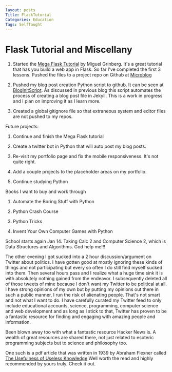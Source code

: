 ```yaml
---
layout: posts 
Title: FlaskTutorial
Categories: Education
Tags: SelfTaught
---
```


# Flask Tutorial and Miscellany

1. Started the [Mega Flask Tutorial](https://blog.miguelgrinberg.com/post/the-flask-mega-tutorial-part-i-hello-world) by Miguel Grinberg. It's a great tutorial that has you build a web app in Flask. So far I've completed the first 3 lessons. Pushed the files to a project repo on Github at [Microblog](https://github.com/bflatt72/projects/tree/master/microblog)

2. Pushed my blog post creation Python script to github. It can be seen at [BlogInitScript](https://github.com/bflatt72/BlogInitScript). As discussed in previous blog this script automates the process of creating a blog post file in Jekyll. This is a work in progress and I plan on improving it as I learn more. 

3. Created a global gitignore file so that extraneous system and editor files are not pushed to my repos. 

Future projects:

1. Continue and finish the Mega Flask tutorial

2. Create a twitter bot in Python that will auto post my blog posts. 

3. Re-visit my portfolio page and fix the mobile responsiveness. It's not quite right. 

4. Add a couple projects to the placeholder areas on my portfolio. 

5. Continue studying Python

Books I want to buy and work through

1. Automate the Boring Stuff with Python

2. Python Crash Course

3. Python Tricks

4. Invent Your Own Computer Games with Python

School starts again Jan 14. Taking Calc 2 and Computer Science 2, which is Data Structures and Algorithms. God help me!!!

The other evening I got sucked into a 2 hour discussion/argument on Twitter about politics. I have gotten good at mostly ignoring these kinds of things and not participating but every so often I do still find myself sucked into them. Then several hours pass and I realize what a huge time sink it is with absolutely nothing gained from the endeavor. I subsequently deleted all of those tweets of mine because I don't want my Twitter to be political at all. I have strong opinions of my own but by putting my opinions out there in such a public manner, I run the risk of alienating people. That's not smart and not what I want to do. I have carefully curated my Twitter feed to only include educational accounts, science, programming, computer science and web development and as long as I stick to that, Twitter has proven to be a fantastic resource for finding and engaging with amazing people and information. 

Been blown away too with what a fantastic resource Hacker News is. A wealth of great resources are shared there, not just related to esoteric programming subjects but to science and philosophy too. 

One such is a pdf article that was written in 1939 by Abraham Flexner called [The Usefulness of Useless Knowledge](https://library.ias.edu/files/UsefulnessHarpers.pdf) Well worth the read and highly recommended by yours truly. Check it out. 


